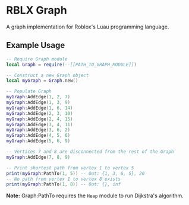 # RBLX Graph

A graph implementation for Roblox's Luau programming language.

## Example Usage

```lua
-- Require Graph module
local Graph = require(--[[PATH_TO_GRAPH_MODULE]])

-- Construct a new Graph object
local myGraph = Graph.new()

-- Populate Graph
myGraph:AddEdge(1, 2, 7)
myGraph:AddEdge(1, 3, 9)
myGraph:AddEdge(1, 6, 14)
myGraph:AddEdge(2, 3, 10)
myGraph:AddEdge(2, 4, 15)
myGraph:AddEdge(3, 4, 11)
myGraph:AddEdge(3, 6, 2)
myGraph:AddEdge(4, 5, 6)
myGraph:AddEdge(5, 6, 9)

-- Vertices 7 and 8 are disconnected from the rest of the Graph
myGraph:AddEdge(7, 8, 9)

-- Print shortest path from vertex 1 to vertex 5
print(myGraph:PathTo(1, 5)) -- Out: {1, 3, 6, 5}, 20
-- No path from vertex 1 to vertex 8 exists
print(myGraph:PathTo(1, 8)) -- Out: {}, inf
```

**Note:** Graph:PathTo requires the `Heap` module to run Dijkstra's algorithm.
